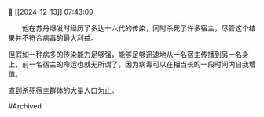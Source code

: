 📅 [[2024-12-13]] 07:43:09

　　他在苏丹爆发时经历了多达十六代的传染，同时杀死了许多宿主，尽管这个结果并不符合病毒的最大利益。

但假如一种病多的传染能力足够强，能够足够迅速地从一名宿主传播到另一名身上，前一名宿主的命运也就无所谓了，因为病毒可以在相当长的一段时间内自我增值。

直到杀死宿主群体的大量人口为止。

#Archived
